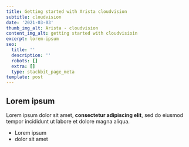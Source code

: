 ```yaml
---
title: Getting started with Arista cloudvision
subtitle: cloudvision
date: '2021-03-03'
thumb_img_alt: Arista - cloudvision
content_img_alt: getting started with cloudvisioin
excerpt: lorem-ipsum
seo:
  title: ''
  description: ''
  robots: []
  extra: []
  type: stackbit_page_meta
template: post
---
```

## Lorem ipsum

Lorem ipsum dolor sit amet, **consectetur adipiscing elit**, sed do eiusmod tempor incididunt ut labore et dolore magna aliqua.

- Lorem ipsum
- dolor sit amet